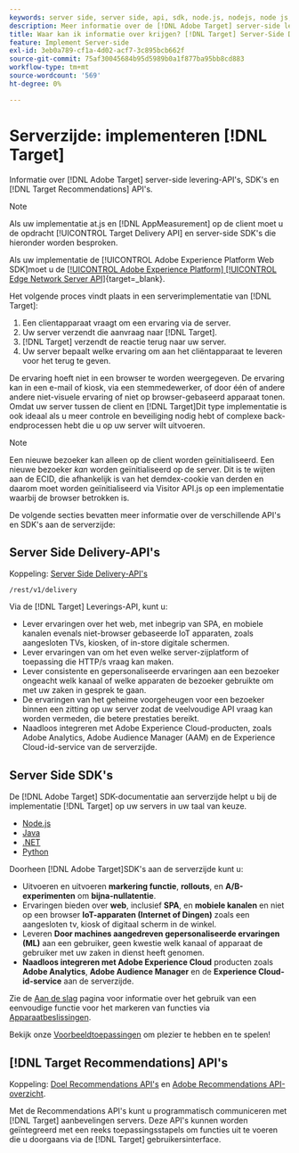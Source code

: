```yaml
---
keywords: server side, server side, api, sdk, node.js, nodejs, node js, recommendations api, api, apis, server side1
description: Meer informatie over de [!DNL Adobe Target] server-side levering-API's, SDK's en [!DNL Target Recommendations] API's.
title: Waar kan ik informatie over krijgen? [!DNL Target] Server-Side Delivery APIs en SDKs?
feature: Implement Server-side
exl-id: 3eb0a789-cf1a-4d02-acf7-3c895bcb662f
source-git-commit: 75af30045684b95d5989b0a1f877ba95bb8cd883
workflow-type: tm+mt
source-wordcount: '569'
ht-degree: 0%

---
```


# Serverzijde: implementeren [!DNL Target]

Informatie over [!DNL Adobe Target] server-side levering-API&#39;s, SDK&#39;s en [!DNL Target Recommendations] API&#39;s.

>[!NOTE]
>
>Als uw implementatie at.js en [!DNL AppMeasurement] op de client moet u de opdracht [!UICONTROL Target Delivery API] en server-side SDK&#39;s die hieronder worden besproken.
>
>Als uw implementatie de [!UICONTROL Adobe Experience Platform Web SDK]moet u de [[!UICONTROL Adobe Experience Platform] [!UICONTROL Edge Network Server API]](https://experienceleague.adobe.com/en/docs/experience-platform/edge-network-server-api/overview){target=_blank}.

Het volgende proces vindt plaats in een serverimplementatie van [!DNL Target]:

1. Een clientapparaat vraagt om een ervaring via de server.
1. Uw server verzendt die aanvraag naar [!DNL Target].
1. [!DNL Target] verzendt de reactie terug naar uw server.
1. Uw server bepaalt welke ervaring om aan het cliëntapparaat te leveren voor het terug te geven.

De ervaring hoeft niet in een browser te worden weergegeven. De ervaring kan in een e-mail of kiosk, via een stemmedewerker, of door één of andere andere niet-visuele ervaring of niet op browser-gebaseerd apparaat tonen. Omdat uw server tussen de client en [!DNL Target]Dit type implementatie is ook ideaal als u meer controle en beveiliging nodig hebt of complexe back-endprocessen hebt die u op uw server wilt uitvoeren.

>[!NOTE]
>
>Een nieuwe bezoeker kan alleen op de client worden geïnitialiseerd. Een nieuwe bezoeker *kan* worden geïnitialiseerd op de server. Dit is te wijten aan de ECID, die afhankelijk is van het demdex-cookie van derden en daarom moet worden geïnitialiseerd via Visitor API.js op een implementatie waarbij de browser betrokken is.

De volgende secties bevatten meer informatie over de verschillende API&#39;s en SDK&#39;s aan de serverzijde:

## Server Side Delivery-API&#39;s

Koppeling: [Server Side Delivery-API&#39;s](/help/dev/implement/delivery-api/overview.md)

`/rest/v1/delivery`

Via de [!DNL Target] Leverings-API, kunt u:

* Lever ervaringen over het web, met inbegrip van SPA, en mobiele kanalen evenals niet-browser gebaseerde IoT apparaten, zoals aangesloten TVs, kiosken, of in-store digitale schermen.
* Lever ervaringen van om het even welke server-zijplatform of toepassing die HTTP/s vraag kan maken.
* Lever consistente en gepersonaliseerde ervaringen aan een bezoeker ongeacht welk kanaal of welke apparaten de bezoeker gebruikte om met uw zaken in gesprek te gaan.
* De ervaringen van het geheime voorgeheugen voor een bezoeker binnen een zitting op uw server zodat de veelvoudige API vraag kan worden vermeden, die betere prestaties bereikt.
* Naadloos integreren met Adobe Experience Cloud-producten, zoals Adobe Analytics, Adobe Audience Manager (AAM) en de Experience Cloud-id-service van de serverzijde.

## Server Side SDK&#39;s

De [!DNL Adobe Target] SDK-documentatie aan serverzijde helpt u bij de implementatie [!DNL Target] op uw servers in uw taal van keuze.

* [Node.js](node-js/overview.md)
* [Java](java/overview.md)
* [.NET](net/overview.md)
* [Python](python/overview.md)

Doorheen [!DNL Adobe Target]SDK&#39;s aan de serverzijde kunt u:

* Uitvoeren en uitvoeren **markering functie**, **rollouts**, en **A/B-experimenten** om **bijna-nullatentie**.
* Ervaringen bieden over **web**, inclusief **SPA**, en **mobiele kanalen** en niet op een browser **IoT-apparaten (Internet of Dingen)** zoals een aangesloten tv, kiosk of digitaal scherm in de winkel.
* Leveren **Door machines aangedreven gepersonaliseerde ervaringen (ML)** aan een gebruiker, geen kwestie welk kanaal of apparaat de gebruiker met uw zaken in dienst heeft genomen.
* **Naadloos integreren met Adobe Experience Cloud** producten zoals **Adobe Analytics**, **Adobe Audience Manager** en de **Experience Cloud-id-service** aan de serverzijde.

Zie de [Aan de slag](sdk-guides/getting-started/getting-started.md) pagina voor informatie over het gebruik van een eenvoudige functie voor het markeren van functies via [Apparaatbeslissingen](sdk-guides/on-device-decisioning/overview.md).

Bekijk onze [Voorbeeldtoepassingen](sdk-guides/sample-apps/sample-apps.md) om plezier te hebben en te spelen!

## [!DNL Target Recommendations] API&#39;s

Koppeling: [Doel Recommendations API&#39;s](https://developers.adobetarget.com/api/recommendations) en [Adobe Recommendations API-overzicht](../../before-administer/recs-api/overview.md).

Met de Recommendations API&#39;s kunt u programmatisch communiceren met [!DNL Target] aanbevelingen servers. Deze API&#39;s kunnen worden geïntegreerd met een reeks toepassingsstapels om functies uit te voeren die u doorgaans via de [!DNL Target] gebruikersinterface.
